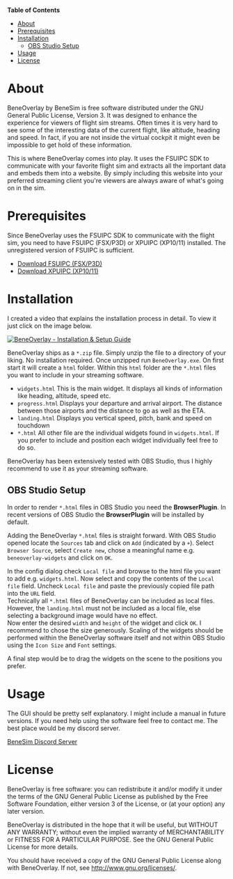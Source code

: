 <!-- markdown-toc start - Don't edit this section. Run M-x markdown-toc-refresh-toc -->
**Table of Contents**

- [About](#about)
- [Prerequisites](#prerequisites)
- [Installation](#installation)
    - [OBS Studio Setup](#obs-studio-setup)
- [Usage](#usage)
- [License](#license)

<!-- markdown-toc end -->


# About
BeneOverlay by BeneSim is free software distributed under the GNU General Public
License, Version 3.
It was designed to enhance the experience for viewers of flight sim streams.
Often times it is very hard to see some of the interesting data of the current
flight, like altitude, heading and speed. In fact, if you are not inside the
virtual cockpit it might even be impossible to get hold of these information.

This is where BeneOverlay comes into play. It uses the FSUIPC SDK to communicate
with your favorite flight sim and extracts all the important data and embeds
them into a website. By simply including this website into your preferred
streaming client you're viewers are always aware of what's going on in the sim.

# Prerequisites
Since BeneOverlay uses the FSUIPC SDK to communicate with the flight sim, you
need to have FSUIPC (FSX/P3D) or XPUIPC (XP10/11) installed. The unregistered
version of FSUIPC is sufficient.

- [Download FSUIPC (FSX/P3D)](http://www.schiratti.com/dowson.html)
- [Download XPUIPC (XP10/11)](http://www.tosi-online.de/XPUIPC/XPUIPC.html)

# Installation
I created a video that explains the installation process in detail. To view it
just click on the image below.

[![BeneOverlay - Installation & Setup Guide](https://img.youtube.com/vi/hOWkNvn7TkU/0.jpg)](https://www.youtube.com/watch?v=hOWkNvn7TkU "BeneOverlay - Installation & Setup Guide")

BeneOverlay ships as a `*.zip` file. Simply unzip the file to a directory of
your liking. No installation required. Once unzipped run `BeneOverlay.exe`. On
first start it will create a `html` folder. Within this `html` folder are the
`*.html` files you want to include in your streaming software. 

* `widgets.html` This is the main widget. It displays all kinds of information
like heading, altitude, speed etc.
* `progress.html` Displays your departure and arrival airport. The distance
between those airports and the distance to go as well as the ETA.
* `landing.html` Displays you vertical speed, pitch, bank and speed on touchdown
* `*.html` All other file are the individual widgets found in `widgets.html`. If
you prefer to include and position each widget individually feel free to do so.

BeneOverlay has been extensively tested with OBS Studio, thus I highly
recommend to use it as your streaming software.

## OBS Studio Setup
In order to render `*.html` files in OBS Studio you need the **BrowserPlugin**.
In recent versions of OBS Studio the **BrowserPlugin** will be installed by
default.

Adding the BeneOverlay `*.html` files is straight forward. With OBS Studio
opened locate the `Sources` tab and click on `Add` (indicated by a `+`). Select
`Browser Source`, select `Create new`, chose a meaningful name e.g.
`beneoverlay-widgets` and click on `OK`.

In the config dialog check `Local file`
and browse to the html file you want to add e.g. `widgets.html`. Now select and
copy the contents of the `Local file` field. Uncheck `Local file` and paste the
previously copied file path into the `URL` field.  
Technically all `*.html` files
of BeneOverlay can be included as local files. However, the `landing.html` must
not be included as a local file, else selecting a background image would have
no effect.  
Now enter the desired `width` and `height` of the widget and click `OK`. I
recommend to chose the size generously. Scaling of the widgets should be
performed within the BeneOverlay software itself and not within OBS Studio using
the `Icon Size` and `Font` settings.

A final step would be to drag the widgets on the scene to the positions you
prefer.

# Usage
The GUI should be pretty self explanatory. I might include a manual in future
versions. If you need help using the software feel free to contact me. The best
place would be my discord server.

[BeneSim Discord Server](https://discord.gg/nkwz4Dg)

# License
BeneOverlay is free software: you can redistribute it and/or modify
it under the terms of the GNU General Public License as published by
the Free Software Foundation, either version 3 of the License, or
(at your option) any later version.

BeneOverlay is distributed in the hope that it will be useful,
but WITHOUT ANY WARRANTY; without even the implied warranty of
MERCHANTABILITY or FITNESS FOR A PARTICULAR PURPOSE.  See the
GNU General Public License for more details.

You should have received a copy of the GNU General Public License
along with BeneOverlay. If not, see <http://www.gnu.org/licenses/>.
